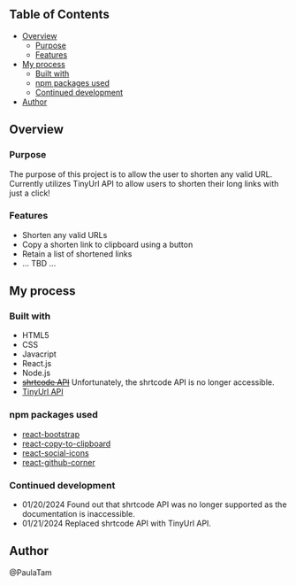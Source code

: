 ## Table of Contents
- [Overview](#overview)
  - [Purpose](#purpose)
  - [Features](#features)
- [My process](#my-process)
  - [Built with](#built-with)
  - [npm packages used](#npm-packages-used)
  - [Continued development](#continued-development)
- [Author](#author)

## Overview

### Purpose
The purpose of this project is to allow the user to shorten any valid URL. Currently utilizes TinyUrl API to allow users to shorten their long links with just a click!

### Features
- Shorten any valid URLs
- Copy a shorten link to clipboard using a button
- Retain a list of shortened links
- ... TBD ...

## My process

### Built with
- HTML5
- CSS
- Javacript
- React.js
- Node.js
- ~~[shrtcode API](https://shrtco.de/docs)~~ Unfortunately, the shrtcode API is no longer accessible.
- [TinyUrl API](https://tinyurl.com/app/dev)

### npm packages used
- [react-bootstrap](https://www.npmjs.com/package/react-bootstrap)
- [react-copy-to-clipboard](https://www.npmjs.com/package/react-copy-to-clipboard)
- [react-social-icons](https://www.npmjs.com/package/react-social-icons)
- [react-github-corner](https://www.npmjs.com/package/react-github-corner)

### Continued development
- 01/20/2024
  Found out that shrtcode API was no longer supported as the documentation is inaccessible.
- 01/21/2024
  Replaced shrtcode API with TinyUrl API.


## Author
@PaulaTam
